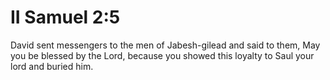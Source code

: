 # II Samuel 2:5

David sent messengers to the men of Jabesh-gilead and said to them, May you be blessed by the Lord, because you showed this loyalty to Saul your lord and buried him.
